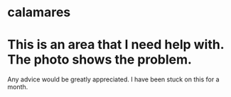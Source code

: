 # calamares
# This is an area that I need help with. The photo shows the problem.
 Any advice would be greatly appreciated. I have been stuck on this for a month.

